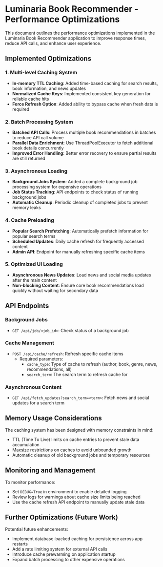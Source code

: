 # Luminaria Book Recommender - Performance Optimizations

This document outlines the performance optimizations implemented in the Luminaria Book Recommender application to improve response times, reduce API calls, and enhance user experience.

## Implemented Optimizations

### 1. Multi-level Caching System
- **In-memory TTL Caching**: Added time-based caching for search results, book information, and news updates
- **Normalized Cache Keys**: Implemented consistent key generation for reliable cache hits
- **Force Refresh Option**: Added ability to bypass cache when fresh data is required

### 2. Batch Processing System
- **Batched API Calls**: Process multiple book recommendations in batches to reduce API call volume
- **Parallel Data Enrichment**: Use ThreadPoolExecutor to fetch additional book details concurrently
- **Improved Error Handling**: Better error recovery to ensure partial results are still returned

### 3. Asynchronous Loading
- **Background Jobs System**: Added a complete background job processing system for expensive operations
- **Job Status Tracking**: API endpoints to check status of running background jobs
- **Automatic Cleanup**: Periodic cleanup of completed jobs to prevent memory leaks

### 4. Cache Preloading
- **Popular Search Prefetching**: Automatically prefetch information for popular search terms
- **Scheduled Updates**: Daily cache refresh for frequently accessed content
- **Admin API**: Endpoint for manually refreshing specific cache items

### 5. Optimized UI Loading
- **Asynchronous News Updates**: Load news and social media updates after the main content
- **Non-blocking Content**: Ensure core book recommendations load quickly without waiting for secondary data

## API Endpoints

### Background Jobs
- `GET /api/job/<job_id>`: Check status of a background job

### Cache Management
- `POST /api/cache/refresh`: Refresh specific cache items
  - Required parameters:
    - `cache_type`: Type of cache to refresh (author, book, genre, news, recommendations, all)
    - `search_term`: The search term to refresh cache for

### Asynchronous Content
- `GET /api/fetch_updates?search_term=<term>`: Fetch news and social updates for a search term

## Memory Usage Considerations

The caching system has been designed with memory constraints in mind:
- TTL (Time To Live) limits on cache entries to prevent stale data accumulation
- Maxsize restrictions on caches to avoid unbounded growth
- Automatic cleanup of old background jobs and temporary resources

## Monitoring and Management

To monitor performance:
- Set `DEBUG=True` in environment to enable detailed logging
- Review logs for warnings about cache size limits being reached
- Use the cache refresh API endpoint to manually update stale data

## Further Optimizations (Future Work)

Potential future enhancements:
- Implement database-backed caching for persistence across app restarts
- Add a rate limiting system for external API calls
- Introduce cache prewarming on application startup
- Expand batch processing to other expensive operations
